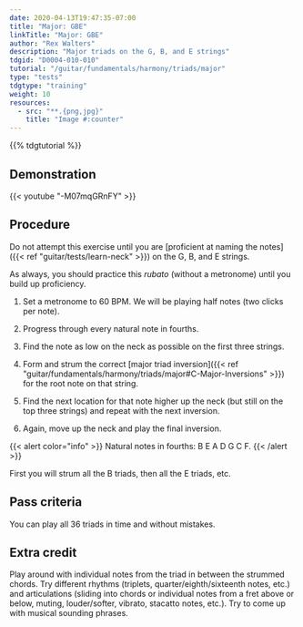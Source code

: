 ```yaml
---
date: 2020-04-13T19:47:35-07:00
title: "Major: GBE"
linkTitle: "Major: GBE"
author: "Rex Walters"
description: "Major triads on the G, B, and E strings"
tdgid: "D0004-010-010"
tutorial: "/guitar/fundamentals/harmony/triads/major"
type: "tests"
tdgtype: "training"
weight: 10
resources:
  - src: "**.{png,jpg}"
    title: "Image #:counter"
---
```


{{% tdgtutorial %}}

## Demonstration

{{< youtube "-M07mqGRnFY"  >}}

## Procedure

Do not attempt this exercise until you are [proficient at naming the notes]({{< ref "guitar/tests/learn-neck" >}}) on the G, B, and E strings.

As always, you should practice this *rubato* (without a metronome) until you build up proficiency.

1. Set a metronome to 60 BPM. We will be playing half notes (two clicks per note).

2. Progress through every natural note in fourths.

  1. Find the note as low on the neck as possible on the first three strings.
  2. Form and strum the correct [major triad inversion]({{< ref "guitar/fundamentals/harmony/triads/major#C-Major-Inversions" >}}) for the root note on that string.
  3. Find the next location for that note higher up the neck (but still on the top three strings) and repeat with the next inversion.
  4. Again, move up the neck and play the final inversion.

{{< alert color="info" >}}
Natural notes in fourths: B E A D G C F.
{{< /alert >}}

First you will strum all the B triads, then all the E triads, etc.

## Pass criteria

You can play all 36 triads in time and without mistakes.

## Extra credit

Play around with individual notes from the triad in between the strummed chords. Try different rhythms (triplets, quarter/eighth/sixteenth notes, etc.) and articulations (sliding into chords or individual notes from a fret above or below, muting, louder/softer, vibrato, stacatto notes, etc.). Try to come up with musical sounding phrases.
